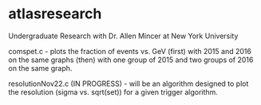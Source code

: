 # atlasresearch
Undergraduate Research with Dr. Allen Mincer at New York University

comspet.c - plots the fraction of events vs. GeV (first) with 2015 and 2016 on the same graphs (then) with one group of 2015 and two groups of 2016 on the same graph.

resolutionNov22.c (IN PROGRESS) - will be an algorithm designed to plot the resolution (sigma vs. sqrt(set)) for a given trigger algorithm. 
